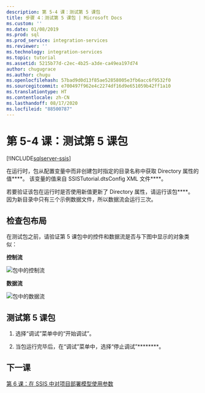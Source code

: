 ```yaml
---
description: 第 5-4 课：测试第 5 课包
title: 步骤 4：测试第 5 课包 | Microsoft Docs
ms.custom: ''
ms.date: 01/08/2019
ms.prod: sql
ms.prod_service: integration-services
ms.reviewer: ''
ms.technology: integration-services
ms.topic: tutorial
ms.assetid: 5215b77d-c2ec-4b25-a3de-ca49ea197d74
author: chugugrace
ms.author: chugu
ms.openlocfilehash: 57bad9d0d13f85ae52858005e3fb6acc6f9532f0
ms.sourcegitcommit: e700497f962e4c2274df16d9e651059b42ff1a10
ms.translationtype: HT
ms.contentlocale: zh-CN
ms.lasthandoff: 08/17/2020
ms.locfileid: "88500787"
---
```

# <a name="lesson-5-4-test-the-lesson-5-package"></a>第 5-4 课：测试第 5 课包

[!INCLUDE[sqlserver-ssis](../includes/applies-to-version/sqlserver-ssis.md)]



在运行时，包从配置变量中而非创建包时指定的目录名称中获取 Directory 属性的值****。 该变量的值来自 SSISTutorial.dtsConfig XML 文件****。  
  
若要验证该包在运行时是否使用新值更新了 Directory 属性，请运行该包****。 因为新目录中只有三个示例数据文件，所以数据流会运行三次。  
  
## <a name="checking-the-package-layout"></a>检查包布局  
在测试包之前，请验证第 5 课包中的控件和数据流是否与下图中显示的对象类似：  
  
**控制流**  
  
![包中的控制流](../integration-services/media/task4lesson2control.gif "包中的控制流")  
  
**数据流**  
  
![包中的数据流](../integration-services/media/task9lesson1data.gif "包中的数据流")  
  
## <a name="test-the-lesson-5-package"></a>测试第 5 课包  
  
1.  选择“调试”菜单中的“开始调试”。  
  
2.  当包运行完毕后，在“调试”菜单中，选择“停止调试”********。  
  
## <a name="next-lesson"></a>下一课  
[第 6 课：在 SSIS 中对项目部署模型使用参数](../integration-services/lesson-6-using-parameters-with-the-project-deployment-model-in-ssis.md)  
  
  
  
